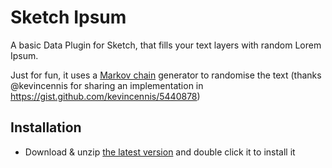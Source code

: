 # Sketch Ipsum

A basic Data Plugin for Sketch, that fills your text layers with random Lorem Ipsum.

Just for fun, it uses a [Markov chain](https://en.wikipedia.org/wiki/Markov_chain) generator to randomise the text (thanks @kevincennis for sharing an implementation in https://gist.github.com/kevincennis/5440878)

## Installation

- Download & unzip [the latest version](https://github.com/sketch-hq/sketch-ipsum/releases/latest/download/sketch-ipsum.sketchplugin.zip) and double click it to install it
